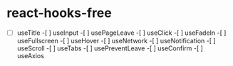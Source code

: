 # react-hooks-free

-[ ] useTitle -[ ] useInput -[ ] usePageLeave -[ ] useClick -[ ] useFadeIn -[ ] useFullscreen -[ ] useHover -[ ] useNetwork -[ ] useNotification -[ ] useScroll -[ ] useTabs -[ ] usePreventLeave -[ ] useConfirm -[ ] useAxios
